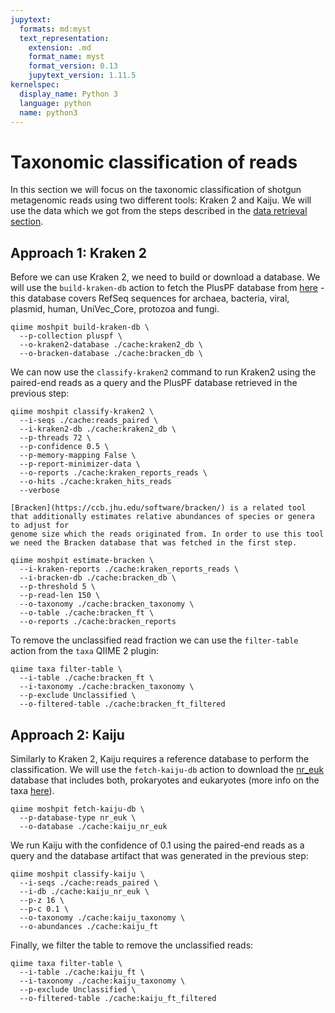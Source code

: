 ```yaml
---
jupytext:
  formats: md:myst
  text_representation:
    extension: .md
    format_name: myst
    format_version: 0.13
    jupytext_version: 1.11.5
kernelspec:
  display_name: Python 3
  language: python
  name: python3
---
```

# Taxonomic classification of reads
In this section we will focus on the taxonomic classification of shotgun metagenomic reads using two different tools: Kraken 2 and Kaiju. 
We will use the data which we got from the steps described in the [data retrieval section](../00_data_retrieval.md).

## Approach 1: Kraken 2
Before we can use Kraken 2, we need to build or download a database. We will use the `build-kraken-db` action to fetch the PlusPF database 
from [here](https://benlangmead.github.io/aws-indexes/k2) - this database covers RefSeq sequences for archaea, bacteria, viral, plasmid, 
human, UniVec_Core, protozoa and fungi.
```{code-cell}
qiime moshpit build-kraken-db \
  --p-collection pluspf \
  --o-kraken2-database ./cache:kraken2_db \
  --o-bracken-database ./cache:bracken_db \
```

We can now use the `classify-kraken2` command to run Kraken2 using the paired-end reads as a query and the PlusPF database retrieved in the previous step:
```{code-cell}
qiime moshpit classify-kraken2 \
  --i-seqs ./cache:reads_paired \
  --i-kraken2-db ./cache:kraken2_db \
  --p-threads 72 \
  --p-confidence 0.5 \
  --p-memory-mapping False \
  --p-report-minimizer-data \
  --o-reports ./cache:kraken_reports_reads \
  --o-hits ./cache:kraken_hits_reads
  --verbose
```

```{seealso}
[Bracken](https://ccb.jhu.edu/software/bracken/) is a related tool that additionally estimates relative abundances of species or genera to adjust for
genome size which the reads originated from. In order to use this tool we need the Bracken database that was fetched in the first step.
```

```{code-cell}
qiime moshpit estimate-bracken \
  --i-kraken-reports ./cache:kraken_reports_reads \
  --i-bracken-db ./cache:bracken_db \
  --p-threshold 5 \
  --p-read-len 150 \
  --o-taxonomy ./cache:bracken_taxonomy \
  --o-table ./cache:bracken_ft \
  --o-reports ./cache:bracken_reports
```

To remove the unclassified read fraction we can use the `filter-table` action from the `taxa` QIIME 2 plugin:
```{code-cell}
qiime taxa filter-table \
  --i-table ./cache:bracken_ft \
  --i-taxonomy ./cache:bracken_taxonomy \
  --p-exclude Unclassified \
  --o-filtered-table ./cache:bracken_ft_filtered
```

## Approach 2: Kaiju
Similarly to Kraken 2, Kaiju requires a reference database to perform the classification. We will use the `fetch-kaiju-db` 
action to download the [nr_euk](https://bioinformatics-centre.github.io/kaiju/downloads.html) database that includes both, 
prokaryotes and eukaryotes (more info on the taxa [here](https://github.com/bioinformatics-centre/kaiju/blob/master/util/kaiju-taxonlistEuk.tsv)).
```{code-cell}
qiime moshpit fetch-kaiju-db \
  --p-database-type nr_euk \
  --o-database ./cache:kaiju_nr_euk
```

We run Kaiju with the confidence of 0.1 using the paired-end reads as a query and the database artifact that was generated in the previous step:
```{code-cell}
qiime moshpit classify-kaiju \
  --i-seqs ./cache:reads_paired \
  --i-db ./cache:kaiju_nr_euk \
  --p-z 16 \
  --p-c 0.1 \
  --o-taxonomy ./cache:kaiju_taxonomy \
  --o-abundances ./cache:kaiju_ft
```

Finally, we filter the table to remove the unclassified reads:
```{code-cell}
qiime taxa filter-table \
  --i-table ./cache:kaiju_ft \
  --i-taxonomy ./cache:kaiju_taxonomy \
  --p-exclude Unclassified \
  --o-filtered-table ./cache:kaiju_ft_filtered
```
